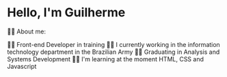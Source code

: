 <h1>Hello, I'm Guilherme</h1>

🕵️‍♂️ About me:

👨‍🎨 Front-end Developer in training
👨‍💻 I currently working in the information technology department in the Brazilian Army
👨‍🎓 Graduating in Analysis and Systems Development
👨‍💼 I'm learning at the moment HTML, CSS and Javascript
